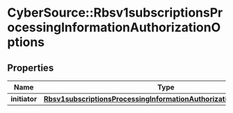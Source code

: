 # CyberSource::Rbsv1subscriptionsProcessingInformationAuthorizationOptions

## Properties
Name | Type | Description | Notes
------------ | ------------- | ------------- | -------------
**initiator** | [**Rbsv1subscriptionsProcessingInformationAuthorizationOptionsInitiator**](Rbsv1subscriptionsProcessingInformationAuthorizationOptionsInitiator.md) |  | [optional] 


